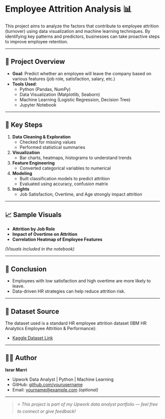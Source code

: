 # Employee Attrition Analysis 📊

This project aims to analyze the factors that contribute to employee attrition (turnover) using data visualization and machine learning techniques. By identifying key patterns and predictors, businesses can take proactive steps to improve employee retention.

---

## 📁 Project Overview

- **Goal**: Predict whether an employee will leave the company based on various features (job role, satisfaction, salary, etc.)
- **Tools Used**:
  - Python (Pandas, NumPy)
  - Data Visualization (Matplotlib, Seaborn)
  - Machine Learning (Logistic Regression, Decision Tree)
  - Jupyter Notebook

---

## 📌 Key Steps

1. **Data Cleaning & Exploration**
   - Checked for missing values
   - Performed statistical summaries
2. **Visualization**
   - Bar charts, heatmaps, histograms to understand trends
3. **Feature Engineering**
   - Converted categorical variables to numerical
4. **Modeling**
   - Built classification models to predict attrition
   - Evaluated using accuracy, confusion matrix
5. **Insights**
   - Job Satisfaction, Overtime, and Age strongly impact attrition

---

## 📈 Sample Visuals

- **Attrition by Job Role**  
- **Impact of Overtime on Attrition**  
- **Correlation Heatmap of Employee Features**

*(Visuals included in the notebook)*

---

## 🧠 Conclusion

- Employees with low satisfaction and high overtime are more likely to leave.
- Data-driven HR strategies can help reduce attrition risk.

---

## 📂 Dataset Source

The dataset used is a standard HR employee attrition dataset (IBM HR Analytics Employee Attrition & Performance):
- [Kaggle Dataset Link](https://www.kaggle.com/datasets/pavansubhasht/ibm-hr-analytics-attrition-dataset)

---

## 🧑‍💻 Author

**Israr Marri**  
- Upwork Data Analyst | Python | Machine Learning  
- GitHub: [github.com/yourusername](https://github.com/yourusername)  
- Email: yourname@example.com *(optional)*

---

> ⭐ *This project is part of my Upwork data analyst portfolio — feel free to connect or give feedback!*
